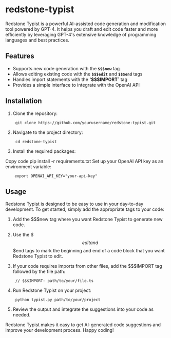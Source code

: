 # redstone-typist
Redstone Typist is a powerful AI-assisted code generation and modification tool powered by GPT-4. It helps you draft and edit code faster and more efficiently by leveraging GPT-4's extensive knowledge of programming languages and best practices.

## Features
- Supports new code generation with the **`$$$new`** tag
- Allows editing existing code with the **`$$$edit`** and **`$$$end`** tags
- Handles import statements with the **'$$$IMPORT`** tag
- Provides a simple interface to integrate with the OpenAI API

## Installation
1. Clone the repository:

        git clone https://github.com/yourusername/redstone-typist.git

2. Navigate to the project directory:

        cd redstone-typist

3. Install the required packages:

Copy code
pip install -r requirements.txt
Set up your OpenAI API key as an environment variable:

        export OPENAI_API_KEY="your-api-key"

## Usage
Redstone Typist is designed to be easy to use in your day-to-day development. To get started, simply add the appropriate tags to your code:

1. Add the $$$new tag where you want Redstone Typist to generate new code.

2. Use the $$$edit and $$$end tags to mark the beginning and end of a code block that you want Redstone Typist to edit.

3. If your code requires imports from other files, add the $$$IMPORT tag followed by the file path:

        // $$$IMPORT: path/to/your/file.ts

4. Run Redstone Typist on your project:

        python typist.py path/to/your/project

5. Review the output and integrate the suggestions into your code as needed.

Redstone Typist makes it easy to get AI-generated code suggestions and improve your development process. Happy coding!

